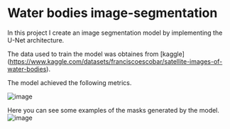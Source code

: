 # Water bodies image-segmentation

In this project I create an image segmentation model by implementing the U-Net architecture.

The data used to train the model was obtaines from [kaggle] (https://www.kaggle.com/datasets/franciscoescobar/satellite-images-of-water-bodies). 

The model achieved the following metrics.

![image](https://github.com/MarcoFidelVasquezRivera/image-segmentation/assets/54719844/bc89d86a-0b64-49d3-bd2c-341f3254238a)




Here you can see some examples of the masks generated by the model.
![image](https://github.com/MarcoFidelVasquezRivera/image-segmentation/assets/54719844/093590f3-0559-4009-b019-9440cf19bcc9)
